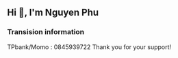 <h2 align="left">Hi 👋, I'm Nguyen Phu</h2>
<h3 align="left">Transision information</h3>TPbank/Momo : 0845939722
Thank you for your support!
